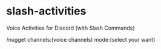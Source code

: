# slash-activities
Voice Activities for Discord (with Slash Commands)

/nugget channels:(voice channels) mode:(select your want)


